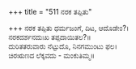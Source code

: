 +++
title = "511 ನರಕ ತಪ್ಪಿತು"

+++
ನರಕ ತಪ್ಪಿತು ಧರ್ಮಜಂಗೆ, ದಿಟ, ಆದೊಡೇಂ?।  
ನರಕದರ್ಶನದುಃಖ ತಪ್ಪದಾಯಿತಲ?॥  
ದುರಿತತರುವಾರು ನೆಟ್ಟುದೊ, ನಿನಗಮುಂಟು ಫಲ।  
ಚಿರಋಣದ ಲೆಕ್ಕವದು - ಮಂಕುತಿಮ್ಮ॥  
